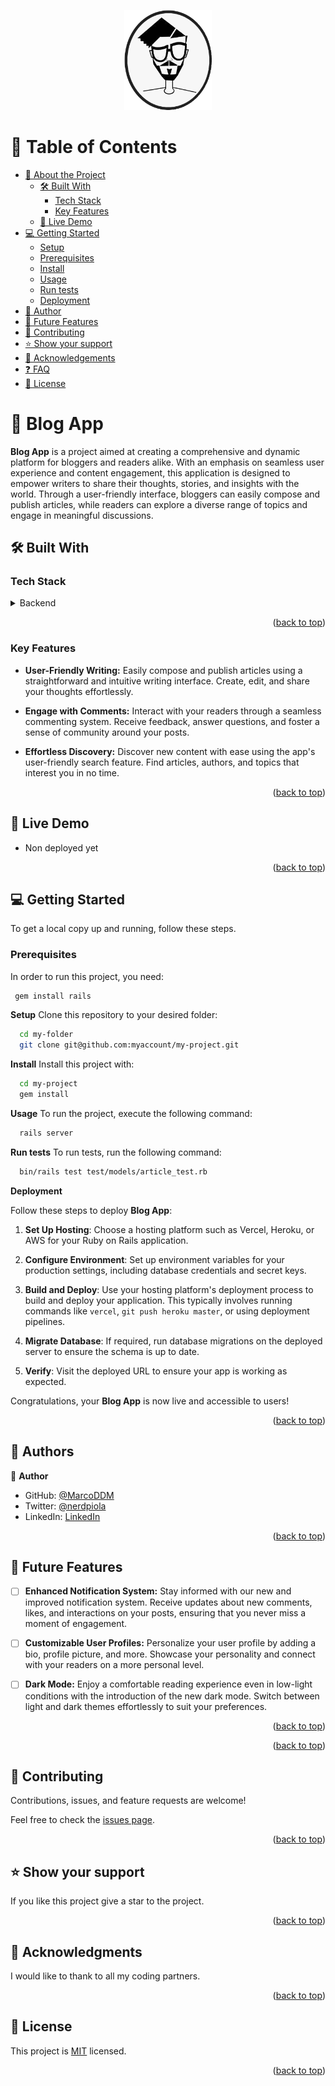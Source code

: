 <a name="readme-top"></a>

<div align="center">

  <img src="soyMarco.png" alt="logo" width="140"  height="auto" />
  <br/>

</div>

<!-- TABLE OF CONTENTS -->

# 📗 Table of Contents

- [📖 About the Project](#about-project)
  - [🛠 Built With](#built-with)
    - [Tech Stack](#tech-stack)
    - [Key Features](#key-features)
  - [🚀 Live Demo](#live-demo)
- [💻 Getting Started](#getting-started)
  - [Setup](#setup)
  - [Prerequisites](#prerequisites)
  - [Install](#install)
  - [Usage](#usage)
  - [Run tests](#run-tests)
  - [Deployment](#triangular_flag_on_post-deployment)
- [👥 Author](#authors)
- [🔭 Future Features](#future-features)
- [🤝 Contributing](#contributing)
- [⭐️ Show your support](#support)
- [🙏 Acknowledgements](#acknowledgements)
- [❓ FAQ](#faq)
- [📝 License](#license)

<!-- PROJECT DESCRIPTION -->

# 📖 Blog App <a name="about-project"></a>

**Blog App** is a project aimed at creating a comprehensive and dynamic platform for bloggers and readers alike. With an emphasis on seamless user experience and content engagement, this application is designed to empower writers to share their thoughts, stories, and insights with the world. Through a user-friendly interface, bloggers can easily compose and publish articles, while readers can explore a diverse range of topics and engage in meaningful discussions.


## 🛠 Built With <a name="built-with"></a>

### Tech Stack <a name="tech-stack"></a>

<details>
  <summary>Backend</summary>
  <ul>
    <li><a href="https://rubyonrails.org/">Ruby on Rails</a></li>
    <li><a href="https://www.postgresql.org/">PostgreSQL</a></li>
  </ul>
</details>

<p align="right">(<a href="#readme-top">back to top</a>)</p>

<!-- Features -->

### Key Features <a name="key-features"></a>

- **User-Friendly Writing:** Easily compose and publish articles using a straightforward and intuitive writing interface. Create, edit, and share your thoughts effortlessly.

- **Engage with Comments:** Interact with your readers through a seamless commenting system. Receive feedback, answer questions, and foster a sense of community around your posts.

- **Effortless Discovery:** Discover new content with ease using the app's user-friendly search feature. Find articles, authors, and topics that interest you in no time.

<p align="right">(<a href="#readme-top">back to top</a>)</p>

<!-- LIVE DEMO -->

## 🚀 Live Demo <a name="live-demo"></a>

- Non deployed yet

<p align="right">(<a href="#readme-top">back to top</a>)</p>

<!-- GETTING STARTED -->

## 💻 Getting Started <a name="getting-started"></a>

To get a local copy up and running, follow these steps.

### Prerequisites

In order to run this project, you need:



```sh
 gem install rails
```

**Setup**
Clone this repository to your desired folder:

```sh
  cd my-folder
  git clone git@github.com:myaccount/my-project.git
```

**Install**
Install this project with:

```sh
  cd my-project
  gem install
```

**Usage**
To run the project, execute the following command:

```sh
  rails server
```

**Run tests**
To run tests, run the following command:

```sh
  bin/rails test test/models/article_test.rb
```

**Deployment**

Follow these steps to deploy **Blog App**:

1. **Set Up Hosting**: Choose a hosting platform such as Vercel, Heroku, or AWS for your Ruby on Rails application.

2. **Configure Environment**: Set up environment variables for your production settings, including database credentials and secret keys.

3. **Build and Deploy**: Use your hosting platform's deployment process to build and deploy your application. This typically involves running commands like `vercel`, `git push heroku master`, or using deployment pipelines.

4. **Migrate Database**: If required, run database migrations on the deployed server to ensure the schema is up to date.

5. **Verify**: Visit the deployed URL to ensure your app is working as expected.

Congratulations, your **Blog App** is now live and accessible to users!

<p align="right">(<a href="#readme-top">back to top</a>)</p>
<!-- AUTHORS -->

## 👥 Authors <a name="authors"></a>

👤 **Author**

- GitHub: [@MarcoDDM](https://github.com/MarcoDDM)
- Twitter: [@nerdpiola](https://twitter.com/nerdpiola)
- LinkedIn: [LinkedIn](https://linkedin.com/in/marcoalmadaar)

<p align="right">(<a href="#readme-top">back to top</a>)</p>

<!-- FUTURE FEATURES -->
## 🔭 Future Features <a name="future-features"></a>

- [ ] **Enhanced Notification System:** Stay informed with our new and improved notification system. Receive updates about new comments, likes, and interactions on your posts, ensuring that you never miss a moment of engagement.

- [ ] **Customizable User Profiles:** Personalize your user profile by adding a bio, profile picture, and more. Showcase your personality and connect with your readers on a more personal level.

- [ ] **Dark Mode:** Enjoy a comfortable reading experience even in low-light conditions with the introduction of the new dark mode. Switch between light and dark themes effortlessly to suit your preferences.

<p align="right">(<a href="#readme-top">back to top</a>)</p>
<p align="right">(<a href="#readme-top">back to top</a>)</p>

<!-- CONTRIBUTING -->

## 🤝 Contributing <a name="contributing"></a>

Contributions, issues, and feature requests are welcome!

Feel free to check the [issues page](../../issues/).

<p align="right">(<a href="#readme-top">back to top</a>)</p>

<!-- SUPPORT -->

## ⭐️ Show your support <a name="support"></a>

If you like this project give a star to the project.

<p align="right">(<a href="#readme-top">back to top</a>)</p>

<!-- ACKNOWLEDGEMENTS -->

## 🙏 Acknowledgments <a name="acknowledgements"></a>

I would like to thank to all my coding partners.

<p align="right">(<a href="#readme-top">back to top</a>)</p>

<!-- LICENSE -->

## 📝 License <a name="license"></a>

This project is [MIT](./LICENSE) licensed.

<p align="right">(<a href="#readme-top">back to top</a>)</p>
